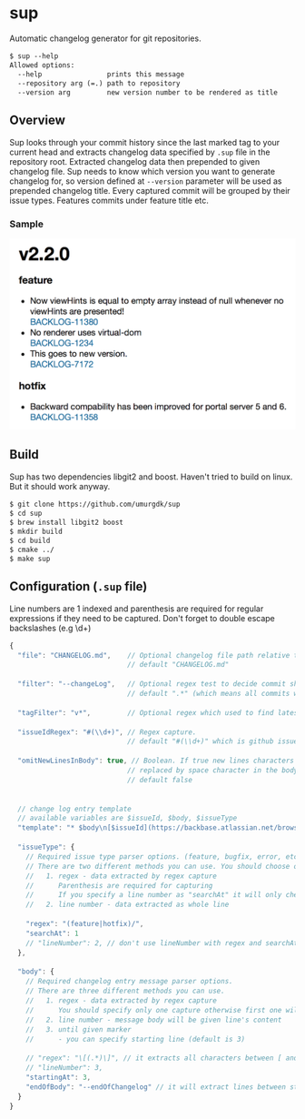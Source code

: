 # sup
Automatic changelog generator for git repositories.

```
$ sup --help
Allowed options:
  --help                prints this message
  --repository arg (=.) path to repository
  --version arg         new version number to be rendered as title
```

## Overview

Sup looks through your commit history since the last marked tag to your current head and extracts changelog data specified by `.sup` file in the repository root. Extracted changelog data then prepended to given changelog file. Sup needs to know which version you want to generate changelog for, so version defined at `--version` parameter will be used as prepended changelog title. Every captured commit will be grouped by their issue types. Features commits under feature title etc.

### Sample

![screenshot](https://raw.githubusercontent.com/umurgdk/sup/master/screenshot.png)

## Build

Sup has two dependencies libgit2 and boost. Haven't tried to build on linux. But it should work anyway.

```
$ git clone https://github.com/umurgdk/sup
$ cd sup
$ brew install libgit2 boost
$ mkdir build
$ cd build
$ cmake ../
$ make sup
```

## Configuration (`.sup` file)

Line numbers are 1 indexed and parenthesis are required for regular expressions if they need to be captured. Don't forget to double escape backslashes (e.g \\d+)

```javascript
{
  "file": "CHANGELOG.md",    // Optional changelog file path relative to repository root.
                             // default "CHANGELOG.md"
                          
  "filter": "--changeLog",   // Optional regex test to decide commit should be included in changelog
                             // default ".*" (which means all commits will be included)
                            
  "tagFilter": "v*",         // Optional regex which used to find latest created tag
  
  "issueIdRegex": "#(\\d+)", // Regex capture.
                             // default "#(\\d+)" which is github issue format.
                             
  "omitNewLinesInBody": true, // Boolean. If true new lines characters will be
                             // replaced by space character in the body.
                             // default false
                             

  // change log entry template
  // available variables are $issueId, $body, $issueType
  "template": "* $body\n[$issueId](https://backbase.atlassian.net/browse/$issueId)",
  
  "issueType": { 
    // Required issue type parser options. (feature, bugfix, error, etc.)
    // There are two different methods you can use. You should choose only one
    //   1. regex - data extracted by regex capture
    //      Parenthesis are required for capturing
    //      If you specify a line number as "searchAt" it will only check the given line
    //   2. line number - data extracted as whole line
    
    "regex": "(feature|hotfix)/",
    "searchAt": 1
    // "lineNumber": 2, // don't use lineNumber with regex and searchAt
  },
  
  "body": {
    // Required changelog entry message parser options.
    // There are three different methods you can use.
    //   1. regex - data extracted by regex capture
    //      You should specify only one capture otherwise first one will be chosen
    //   2. line number - message body will be given line's content
    //   3. until given marker
    //      - you can specify starting line (default is 3)
    
    // "regex": "\[(.*)\]", // it extracts all characters between [ and ] characters
    // "lineNumber": 3,
    "startingAt": 3,
    "endOfBody": "--endOfChangelog" // it will extract lines between startingAt and the line includes marker
  }
}
```

